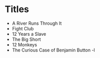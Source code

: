 # Titles

- A River Runs Through It
- Fight Club
- 12 Years a Slave
- The Big Short
- 12 Monkeys
- The Curious Case of Benjamin Button
-l
